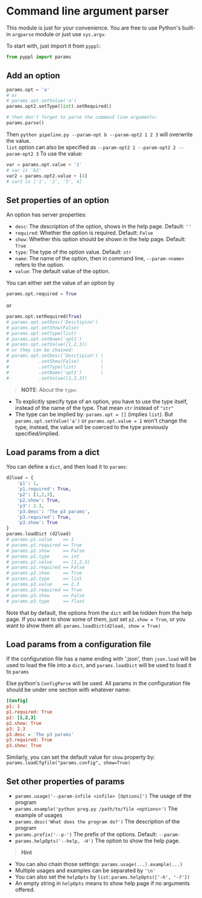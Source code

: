 # Command line argument parser
<!-- toc -->

This module is just for your convenience. You are free to use Python's built-in `argparse` module or just use `sys.argv`.

To start with, just import it from `pyppl`:
```python
from pyppl import params
```

## Add an option
```python
params.opt = 'a'
# or
# params.opt.setValue('a')
params.opt2.setType(list).setRequired()

# then don't forget to parse the command line arguments:
params.parse()
```
Then `python pipeline.py --param-opt b --param-opt2 1 2 3` will overwrite the value.  
`list` option can also be specified as `--param-opt2 1 --param-opt2 2 --param-opt2 3`
To use the value:
```python
var = params.opt.value + '2'
# var is 'b2'
var2 = params.opt2.value + [4]
# var2 is ['1', '2', '3', 4]
```

## Set properties of an option
An option has server properties:
- `desc`: The description of the option, shows in the help page. Default: `''`
- `required`: Whether the option is required. Default: `False`
- `show`: Whether this option should be shown in the help page. Default: `True`
- `type`: The type of the option value. Default: `str`
- `name`: The name of the option, then in command line, `--param-<name>` refers to the option.
- `value`: The default value of the option.

You can either set the value of an option by 
```python
params.opt.required = True
```
or
```python
params.opt.setRequired(True)
# params.opt.setDesc('Desctipion')
# params.opt.setShow(False)
# params.opt.setType(list)
# params.opt.setName('opt1')
# params.opt.setValue([1,2,3])
# or they can be chained:
# params.opt.setDesc('Desctipion') \
#           .setShow(False)        \
#           .setType(list)         \
#           .setName('opt1')       \
#           .setValue([1,2,3])
```
>**NOTE**: About the `type`:
- To explicitly specify type of an option, you have to use the type itself, instead of the name of the type. That mean `str` instead of `"str"`
- The type can be implied by: `params.opt = []` (implies `list`). But `params.opt.setValue('a')` or `params.opt.value = 1` won't change the type, instead, the value will be coerced to the type previously specified/implied.

## Load params from a dict
You can define a `dict`, and then load it to `params`:
```python
d2load = {
    'p1': 1,
    'p1.required': True,
    'p2': [1,2,3],
    'p2.show': True,
    'p3': 2.3,
    'p3.desc': 'The p3 params',
    'p3.required': True,
    'p3.show': True
}
params.loadDict (d2load)
# params.p1.value    == 1
# params.p1.required == True
# params.p1.show     == False
# params.p1.type     == int
# params.p2.value    == [1,2,3]
# params.p2.required == False
# params.p2.show     == True
# params.p2.type     == list
# params.p3.value    == 2.3
# params.p3.required == True
# params.p3.show     == False
# params.p3.type     == float
```
Note that by default, the options from the `dict` will be hidden from the help page. If you want to show some of them, just set `p2.show = True`, or you want to show them all: `params.loadDict(d2load, show = True)`

## Load params from a configuration file
If the configuration file has a name ending with '.json', then `json.load` will be used to load the file into a `dict`, and `params.loadDict` will be used to load it to `params`

Else python's `ConfigParse` will be used. All params in the configuration file should be under one section with whatever name:
```ini
[Config]
p1: 1
p1.required: True
p2: [1,2,3]
p2.show: True
p3: 2.3
p3.desc = 'The p3 params'
p3.required: True
p3.show: True
```

Similarly, you can set the default value for `show` property by: `params.loadCfgfile("params.config", show=True)`

## Set other properties of params
- `params.usage('--param-infile <infile> [Options]')` The usage of the program
- `params.example('python prog.py /path/to/file <options>')` The example of usages
- `params.desc('What does the program do?')` The description of the program
- `params.prefix('--p-')` The prefix of the options. Default: `--param-`
- `params.helpOpts('--help, -H')` The option to show the help page.  

>**Hint**
- You can also chain those settings: `params.usage(...).example(...)`  
- Multiple usages and examples can be separated by `'\n'`
- You can also set the `helpOpts` by `list`: `params.helpOpts(['-h', '-?'])`
- An empty string in `helpOpts` means to show help page if no arguments offered.